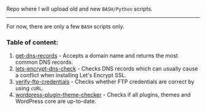 Repo where I will upload old and new `BASH/Python` scripts.

---

For now, there are only a few `BASH` scripts only.

### Table of content:
1. [get-dns-records](https://github.com/MladenSU/bash-scripts/tree/main/get-dns-records) - Accepts a domain name and returns the most common DNS records. 
2. [lets-encrypt-dns-check](https://github.com/MladenSU/bash-scripts/tree/main/lets-encrypt-dns-check) - Checks DNS records which can usually cause a conflict when installing Let's Encrypt SSL.
3. [verify-ftp-credentials](https://github.com/MladenSU/bash-scripts/tree/main/verify-ftp-credentials) - Checks whether FTP credentials are correct by using `cURL`.
4. [wordpress-plugin-theme-checker](https://github.com/MladenSU/bash-scripts/tree/main/wordpress-plugin-theme-checker) - Checks if all plugins, themes and WordPress core are up-to-date. 